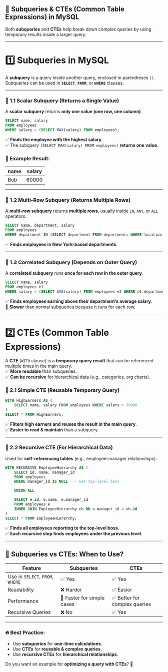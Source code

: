 ## **📌 Subqueries & CTEs (Common Table Expressions) in MySQL**  
Both **subqueries** and **CTEs** help break down complex queries by using temporary results inside a larger query.  

---

# **1️⃣ Subqueries in MySQL**
A **subquery** is a query inside another query, enclosed in parentheses `()`.  
Subqueries can be used in **`SELECT`**, **`FROM`**, or **`WHERE`** clauses.

---

### **📌 1.1 Scalar Subquery (Returns a Single Value)**
A **scalar subquery** returns **only one value (one row, one column)**.  

```sql
SELECT name, salary 
FROM employees
WHERE salary = (SELECT MAX(salary) FROM employees);
```
✅ **Finds the employee with the highest salary.**  
✅ The subquery `(SELECT MAX(salary) FROM employees)` **returns one value**.

### **📝 Example Result:**
| name | salary |
|------|--------|
| Bob  | 60000 |

---

### **📌 1.2 Multi-Row Subquery (Returns Multiple Rows)**
A **multi-row subquery** returns **multiple rows**, usually inside `IN`, `ANY`, or `ALL` operators.  

```sql
SELECT name, department, salary
FROM employees
WHERE department IN (SELECT department FROM departments WHERE location = 'New York');
```
✅ **Finds employees in New York-based departments**.

---

### **📌 1.3 Correlated Subquery (Depends on Outer Query)**
A **correlated subquery** runs **once for each row in the outer query**.  

```sql
SELECT name, salary
FROM employees e1
WHERE salary > (SELECT AVG(salary) FROM employees e2 WHERE e1.department = e2.department);
```
✅ **Finds employees earning above their department’s average salary**.  
🚀 **Slower** than normal subqueries because it runs for each row.

---

# **2️⃣ CTEs (Common Table Expressions)**
A **CTE** (`WITH` clause) is a **temporary query result** that can be referenced multiple times in the main query.  
✅ **More readable** than subqueries.  
✅ **Can be recursive** for hierarchical data (e.g., categories, org charts).  

### **📌 2.1 Simple CTE (Reusable Temporary Query)**
```sql
WITH HighEarners AS (
    SELECT name, salary FROM employees WHERE salary > 50000
)
SELECT * FROM HighEarners;
```
✅ **Filters high earners and reuses the result in the main query**.  
✅ **Easier to read & maintain** than a subquery.

---

### **📌 2.2 Recursive CTE (For Hierarchical Data)**
Used for **self-referencing tables** (e.g., employee-manager relationships).

```sql
WITH RECURSIVE EmployeeHierarchy AS (
    SELECT id, name, manager_id
    FROM employees
    WHERE manager_id IS NULL  -- Get top-level boss

    UNION ALL

    SELECT e.id, e.name, e.manager_id
    FROM employees e
    INNER JOIN EmployeeHierarchy eh ON e.manager_id = eh.id
)
SELECT * FROM EmployeeHierarchy;
```
✅ **Finds all employees reporting to the top-level boss.**  
✅ **Each recursive step finds employees under the previous level**.

---

## **🚀 Subqueries vs CTEs: When to Use?**
| Feature | Subqueries | CTEs |
|---------|-----------|------|
| Use in `SELECT`, `FROM`, `WHERE` | ✅ Yes | ✅ Yes |
| Readability | ❌ Harder | ✅ Easier |
| Performance | 🚀 Faster for simple cases | ✅ Better for complex queries |
| Recursive Queries | ❌ No | ✅ Yes |

---

### **🔥 Best Practice:**
- Use **subqueries** for **one-time calculations**.
- Use **CTEs** for **reusable & complex queries**.
- Use **recursive CTEs** for **hierarchical relationships**.

Do you want an example for **optimizing a query with CTEs**? 🚀